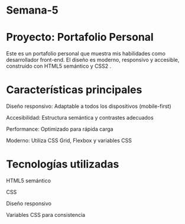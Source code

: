 # Semana-5

# Proyecto: Portafolio Personal
Este es un portafolio personal que muestra mis habilidades como desarrollador front-end. El diseño es moderno, responsivo y accesible, construido con HTML5 semántico y CSS2 .

# Características principales
Diseño responsivo: Adaptable a todos los dispositivos (mobile-first)

Accesibilidad: Estructura semántica y contrastes adecuados

Performance: Optimizado para rápida carga

Moderno: Utiliza CSS Grid, Flexbox y variables CSS

# Tecnologías utilizadas
HTML5 semántico

CSS

Diseño responsivo 

Variables CSS para consistencia

